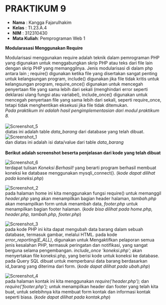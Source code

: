 # PRAKTIKUM 9
- **Nama**    : Kangga Fajarulhakim
- **Kelas**   : TI.23.A.4
- **NIM**     : 312310430
- **Mata Kuliah**: Pemprograman Web 1

**Modularasasi Menggunakan Require**

Modularisasi menggunakan require adalah teknik dalam pemrograman PHP yang digunakan untuk menggabungkan skrip PHP atau teks dari file lain dengan skrip PHP yang memanggilnya.
Jenis modularisasi di dalam php antara lain ; require() digunakan ketika file yang disertakan sangat penting untuk kelangsungan program, include() digunakan jika file tidak kritis untuk kelangsungan program, require_once() digunakan untuk mencegah penyertaan file yang sama lebih dari sekali (menghindari error seperti deklarasi ulang fungsi atau variabel), include_once() digunakan untuk mencegah penyertaan file yang sama lebih dari sekali, seperti require_once, tetapi tidak menghentikan eksekusi jika file tidak ditemukan.
<br>
*Pada praktikum ini adalah hasil pengimplementasian dari modul praktikum 8.* <br>
<br>
![Screenshot_5](https://github.com/user-attachments/assets/e3851af2-8cf8-419e-ab8d-7ec00472e81b)<br>
diatas ini adalah table *data_barang* dari database yang telah dibuat. <br>
![Screenshot_1](https://github.com/user-attachments/assets/961dd9d6-f816-40d5-89db-f4c99d3f7b6e)<br>
dan diatas ini adalah isi data/value dari table *data_barang*<br>
<br>
**Berikut adalah screenshot beserta penjelasan dari kode yang telah dibuat**
<br>

![Screenshot_6](https://github.com/user-attachments/assets/855587ef-92ed-4c44-a505-f99c0de515a5)<br>
terdapat tulisan *Koneksi Berhasil!* yang berarti program berhasil membuat koneksi ke database menggunakan mysqli_connect(). (*kode dapat dilihat pada koneksi.php*) <br>

![Screenshot_2](https://github.com/user-attachments/assets/1e3775c2-40b8-44d0-9801-a307bd06369b)<br>
pada halaman home ini kita menggunakan fungsi require() untuk memanggil *header.php* yang akan menampilkan bagian header halaman, *tambah.php* akan menampilkan form untuk menambah data, *footer.php* untuk menampilkan bagian footer halaman. (*kode bisa dilihat pada home.php, header.php, tambah.php, footer.php*) <br>

![Screenshot_3](https://github.com/user-attachments/assets/ca0c0797-9676-4955-afb6-d3e4c6d36c71)<br>
pada kode PHP ini kita dapat mengubah data barang dalam sebuah database, termasuk gambar, melalui HTML. pada kode *error_reporting(E_ALL)*, digunakan untuk Mengaktifkan pelaporan semua jenis kesalahan PHP, termasuk peringatan dan notifikasi, yang sangat berguna selama pengembangan. *include_once 'koneksi.php';* akan menyertakan file koneksi.php, yang berisi kode untuk koneksi ke database. pada Query SQL dibuat untuk memperbarui data barang berdasarkan id_barang yang diterima dari form. (*kode dapat dilihat pada ubah.php*) <br>

![Screenshot_4](https://github.com/user-attachments/assets/28f12041-83e3-4373-bb06-1a7d1c4b3a48)<br>
pada halaman kontak ini kita menggunakan *require('header.php');* dan *require('footer.php');* untuk menampilkan header dan footer yang telah kita buat, untuk selebihnya kita membuat form kontak dan informasi kontak seperti biasa. (*kode dapat dilihat pada kontak.php*)




